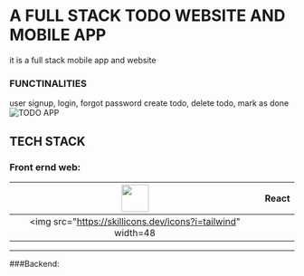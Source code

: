 # A FULL STACK TODO WEBSITE AND MOBILE APP
it is a full stack mobile app and website
### FUNCTINALITIES
user signup, login, forgot password
create todo, delete todo, mark as done
![TODO APP](https://github.com/Abishek-Newar/360CircleInfotech/assets/97790157/a3337351-64a5-406c-a216-744b6e9e220d)

## TECH STACK
### Front ernd web: 
| <img src="https://skillicons.dev/icons?i=react" width=48 /> | React |
|:-----------------------------------------------------------:|:-----:|
| <img src="https://skillicons.dev/icons?i=tailwind" width=48 |       |
---
###Backend: 
